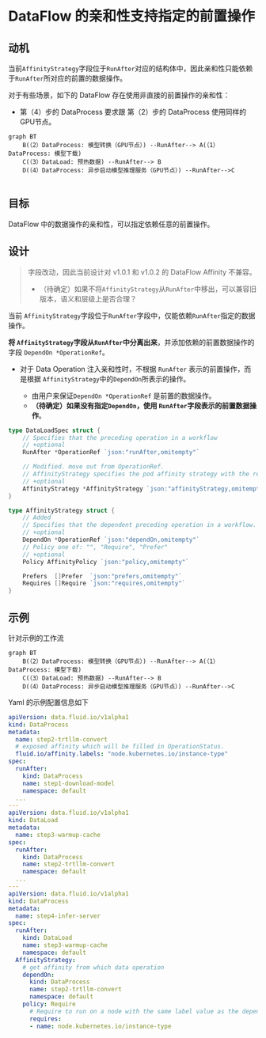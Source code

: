 # DataFlow 的亲和性支持指定的前置操作

## 动机

当前`AffinityStrategy`字段位于`RunAfter`对应的结构体中，因此亲和性只能依赖于`RunAfter`所对应的前置的数据操作。

对于有些场景，如下的 DataFlow 存在使用非直接的前置操作的亲和性：

- 第（4）步的 DataProcess 要求跟 第（2）步的 DataProcess 使用同样的GPU节点。

```mermaid
graph BT
	B(（2）DataProcess: 模型转换（GPU节点）) --RunAfter--> A(（1）DataProcess: 模型下载)
	C(（3）DataLoad: 预热数据) --RunAfter--> B
	D(（4）DataProcess: 异步启动模型推理服务（GPU节点）) --RunAfter-->C
 	
```



## 目标

DataFlow 中的数据操作的亲和性，可以指定依赖任意的前置操作。



## 设计

> 字段改动，因此当前设计对 v1.0.1 和 v1.0.2 的 DataFlow Affinity 不兼容。
>
> - （待确定）如果不将`AffinityStrategy`从`RunAfter`中移出，可以兼容旧版本，语义和层级上是否合理？

当前 `AffinityStrategy`字段位于`RunAfter`字段中，仅能依赖`RunAfter`指定的数据操作。

**将 `AffinityStrategy`字段从`RunAfter`中分离出来**，并添加依赖的前置数据操作的字段 `DependOn *OperationRef`。

- 对于 Data Operation 注入亲和性时，不根据 `RunAfter` 表示的前置操作，而是根据 `AffinityStrategy`中的`DependOn`所表示的操作。

  - 由用户来保证`DependOn *OperationRef` 是前置的数据操作。
  - **（待确定）如果没有指定`DependOn`，使用 `RunAfter`字段表示的前置数据操作**。

```go
type DataLoadSpec struct {
    // Specifies that the preceding operation in a workflow
	// +optional
	RunAfter *OperationRef `json:"runAfter,omitempty"`

    // Modified. move out from OperationRef.
	// AffinityStrategy specifies the pod affinity strategy with the referent operation.
	// +optional
	AffinityStrategy *AffinityStrategy `json:"affinityStrategy,omitempty"`
}

type AffinityStrategy struct {
	// Added
    // Specifies that the dependent preceding operation in a workflow. If not set, use `RunAfter` field.
	// +optional
	DependOn *OperationRef `json:"dependOn,omitempty"`
	// Policy one of: "", "Require", "Prefer"
	// +optional
	Policy AffinityPolicy `json:"policy,omitempty"`

	Prefers  []Prefer  `json:"prefers,omitempty"`
	Requires []Require `json:"requires,omitempty"`
}

```



## 示例

针对示例的工作流

```mermaid
graph BT
	B(（2）DataProcess: 模型转换（GPU节点）) --RunAfter--> A(（1）DataProcess: 模型下载)
	C(（3）DataLoad: 预热数据) --RunAfter--> B
	D(（4）DataProcess: 异步启动模型推理服务（GPU节点）) --RunAfter-->C
```

Yaml 的示例配置信息如下

```yaml
apiVersion: data.fluid.io/v1alpha1
kind: DataProcess
metadata:
  name: step2-trtllm-convert
  # exposed affinity which will be filled in OperationStatus.
  fluid.io/affinity.labels: "node.kubernetes.io/instance-type"
spec:
  runAfter:
    kind: DataProcess
    name: step1-download-model
    namespace: default
  ... 
---
apiVersion: data.fluid.io/v1alpha1
kind: DataLoad
metadata:
  name: step3-warmup-cache
spec:
  runAfter:
    kind: DataProcess
    name: step2-trtllm-convert
    namespace: default
  ... 
---
apiVersion: data.fluid.io/v1alpha1
kind: DataProcess
metadata:
  name: step4-infer-server
spec:
  runAfter:
    kind: DataLoad
    name: step3-warmup-cache
    namespace: default
  AffinityStrategy:
    # get affinity from which data operation
  	dependOn:
      kind: DataProcess
      name: step2-trtllm-convert
      namespace: default
  	policy: Require
      # Require to run on a node with the same label value as the dependent operation
      requires: 
      - name: node.kubernetes.io/instance-type
```

